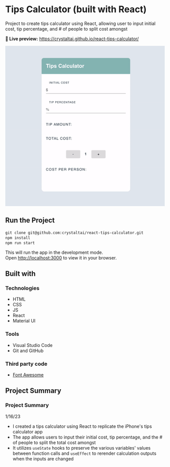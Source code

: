 # Tips Calculator (built with React)

Project to create tips calculator using React, allowing user to input initial cost, tip percentage, and # of people to split cost amongst

**🔗 Live preview:** https://crystaltai.github.io/react-tips-calculator/

![](https://github.com/crystaltai/react-tips-calculator/blob/main/demo/react-tips-calculator-demo.gif)

## Run the Project

```
git clone git@github.com:crystaltai/react-tips-calculator.git
npm install
npm run start
```

This will run the app in the development mode.\
Open [http://localhost:3000](http://localhost:3000) to view it in your browser.

## Built with

### Technologies

- HTML
- CSS
- JS
- React
- Material UI

### Tools

- Visual Studio Code
- Git and GitHub

### Third party code

- [Font Awesome](https://fontawesome.com/)

## Project Summary

### Project Summary

1/16/23

- I created a tips calculator using React to replicate the iPhone's tips calculator app
- The app allows users to input their initial cost, tip percentage, and the # of people to split the total cost amongst
- It utilizes `useState` hooks to preserve the various variables' values between function calls and `useEffect` to rerender calculation outputs when the inputs are changed
